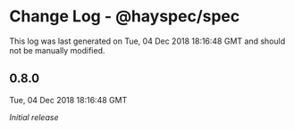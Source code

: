 # Change Log - @hayspec/spec

This log was last generated on Tue, 04 Dec 2018 18:16:48 GMT and should not be manually modified.

## 0.8.0
Tue, 04 Dec 2018 18:16:48 GMT

*Initial release*

